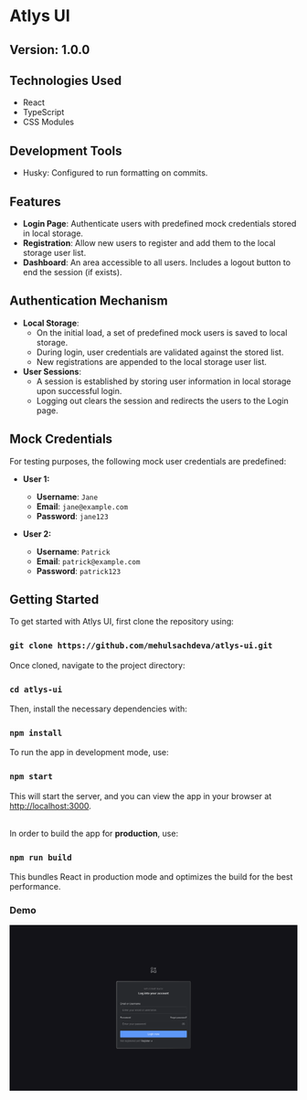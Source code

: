 # Atlys UI

## Version: 1.0.0

## Technologies Used
- React
- TypeScript
- CSS Modules

## Development Tools
- Husky: Configured to run formatting on commits.


## Features

- **Login Page**: Authenticate users with predefined mock credentials stored in local storage.
- **Registration**: Allow new users to register and add them to the local storage user list.
- **Dashboard**: An area accessible to all users. Includes a logout button to end the session (if exists).

## Authentication Mechanism

- **Local Storage**:
  - On the initial load, a set of predefined mock users is saved to local storage.
  - During login, user credentials are validated against the stored list.
  - New registrations are appended to the local storage user list.
- **User Sessions**:
  - A session is established by storing user information in local storage upon successful login.
  - Logging out clears the session and redirects the users to the Login page.

## Mock Credentials

For testing purposes, the following mock user credentials are predefined:

- **User 1:**
  - **Username**: `Jane`
  - **Email**: `jane@example.com`
  - **Password**: `jane123`

- **User 2:**
  - **Username**: `Patrick`
  - **Email**: `patrick@example.com`
  - **Password**: `patrick123`

## Getting Started

To get started with Atlys UI, first clone the repository using:
### `git clone https://github.com/mehulsachdeva/atlys-ui.git`

Once cloned, navigate to the project directory:
### `cd atlys-ui`

Then, install the necessary dependencies with:
### `npm install`

To run the app in development mode, use:
### `npm start`

This will start the server, and you can view the app in your browser at [http://localhost:3000](http://localhost:3000).

<br />In order to build the app for <b>production</b>, use:
### `npm run build`
This bundles React in production mode and optimizes the build for the best performance.

### Demo

[![Watch the video](https://github.com/mehulsachdeva/atlys-ui/blob/auth-setup/demo/thumbnail.png)](https://github.com/mehulsachdeva/atlys-ui/blob/auth-setup/demo/demo.mov)
